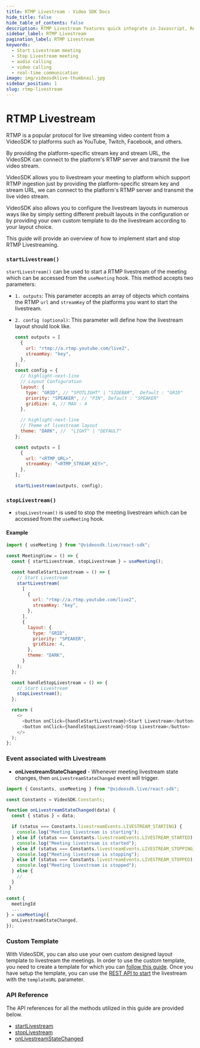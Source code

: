 ```yaml
---
title: RTMP Livestream - Video SDK Docs
hide_title: false
hide_table_of_contents: false
description: RTMP Livestream features quick integrate in Javascript, React JS, Android, IOS, React Native, Flutter with Video SDK to add live video & audio conferencing to your applications.
sidebar_label: RTMP Livestream
pagination_label: RTMP Livestream
keywords:
  - Start Livestream meeting
  - Stop Livestream meeting
  - audio calling
  - video calling
  - real-time communication
image: img/videosdklive-thumbnail.jpg
sidebar_position: 1
slug: rtmp-livestream
---
```


# RTMP Livestream

RTMP is a popular protocol for live streaming video content from a VideoSDK to platforms such as YouTube, Twitch, Facebook, and others.

By providing the platform-specific stream key and stream URL, the VideoSDK can connect to the platform's RTMP server and transmit the live video stream.

VideoSDK allows you to livestream your meeting to platform which support RTMP ingestion just by providing the platform-specific stream key and stream URL, we can connect to the platform's RTMP server and transmit the live video stream.

VideoSDK also allows you to configure the livestream layouts in numerous ways like by simply setting different prebuilt layouts in the configuration or by providing your own custom template to do the livestream according to your layout choice.

This guide will provide an overview of how to implement start and stop RTMP Livestreaming.

### `startLivestream()`

`startLivestream()` can be used to start a RTMP livestream of the meeting which can be accessed from the `useMeeting` hook. This method accepts two parameters:

- `1. outputs`: This parameter accepts an array of objects which contains the RTMP `url` and `streamKey` of the platforms you want to start the livestream.

- `2. config (optional)`: This parameter will define how the livestream layout should look like.

  ```js
  const outputs = [
    {
      url: "rtmp://a.rtmp.youtube.com/live2",
      streamKey: "key",
    },
  ];
  const config = {
    // highlight-next-line
    // Layout Configuration
    layout: {
      type: "GRID", // "SPOTLIGHT" | "SIDEBAR",  Default : "GRID"
      priority: "SPEAKER", // "PIN", Default : "SPEAKER"
      gridSize: 4, // MAX : 4
    },

    // highlight-next-line
    // Theme of livestream layout
    theme: "DARK", //  "LIGHT" | "DEFAULT"
  };

  const outputs = [
    {
      url: "<RTMP_URL>",
      streamKey: "<RTMP_STREAM_KEY>",
    },
  ];

  startLivestream(outputs, config);
  ```

### `stopLivestream()`

- `stopLivestream()` is used to stop the meeting livestream which can be accessed from the `useMeeting` hook.

#### Example

```js
import { useMeeting } from "@videosdk.live/react-sdk";

const MeetingView = () => {
  const { startLivestream, stopLivestream } = useMeeting();

  const handleStartLivestream = () => {
    // Start Livestream
    startLivestream(
      [
        {
          url: "rtmp://a.rtmp.youtube.com/live2",
          streamKey: "key",
        },
      ],
      {
        layout: {
          type: "GRID",
          priority: "SPEAKER",
          gridSize: 4,
        },
        theme: "DARK",
      }
    );
  };

  const handleStopLivestream = () => {
    // Start Livestream
    stopLivestream();
  };

  return (
    <>
      <button onClick={handleStartLivestream}>Start Livestream</button>
      <button onClick={handleStopLivestream}>Stop Livestream</button>
    </>
  );
};
```

### Event associated with Livestream

- **onLivestreamStateChanged** - Whenever meeting livestream state changes, then `onLivestreamStateChanged` event will trigger.

```js
import { Constants, useMeeting } from "@videosdk.live/react-sdk";

const Constants = VideoSDK.Constants;

function onLivestreamStateChanged(data) {
  const { status } = data;

  if (status === Constants.livestreamEvents.LIVESTREAM_STARTING) {
    console.log("Meeting livestream is starting");
  } else if (status === Constants.livestreamEvents.LIVESTREAM_STARTED) {
    console.log("Meeting livestream is started");
  } else if (status === Constants.livestreamEvents.LIVESTREAM_STOPPING) {
    console.log("Meeting livestream is stopping");
  } else if (status === Constants.livestreamEvents.LIVESTREAM_STOPPED) {
    console.log("Meeting livestream is stopped");
  } else {
    //
  }
 }

const {
  meetingId
  ...
} = useMeeting({
  onLivestreamStateChanged,
});
```

### Custom Template

With VideoSDK, you can also use your own custom designed layout template to livestream the meetings. In order to use the custom template, you need to create a template for which you can [follow this guide](/docs/tutorials/customized-layout). Once you have setup the template, you can use the [REST API to start](/api-reference/realtime-communication/start-livestream) the livestream with the `templateURL` parameter.

### API Reference

The API references for all the methods utilized in this guide are provided below.

- [startLivestream](/react/api/sdk-reference/use-meeting/methods#startlivestream)
- [stopLivestream](/react/api/sdk-reference/use-meeting/methods#stoplivestream)
- [onLivestreamStateChanged](/react/api/sdk-reference/use-meeting/events#onlivestreamstatechanged)
